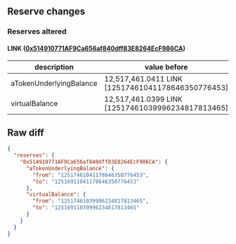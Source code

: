 ## Reserve changes

### Reserves altered

#### LINK ([0x514910771AF9Ca656af840dff83E8264EcF986CA](https://etherscan.io/address/0x514910771AF9Ca656af840dff83E8264EcF986CA))

| description | value before | value after |
| --- | --- | --- |
| aTokenUnderlyingBalance | 12,517,461.0411 LINK [12517461041178646350776453] | 12,516,911.0411 LINK [12516911041178646350776453] |
| virtualBalance | 12,517,461.0399 LINK [12517461039996234817813465] | 12,516,911.0399 LINK [12516911039996234817813465] |


## Raw diff

```json
{
  "reserves": {
    "0x514910771AF9Ca656af840dff83E8264EcF986CA": {
      "aTokenUnderlyingBalance": {
        "from": "12517461041178646350776453",
        "to": "12516911041178646350776453"
      },
      "virtualBalance": {
        "from": "12517461039996234817813465",
        "to": "12516911039996234817813465"
      }
    }
  }
}
```